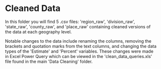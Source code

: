 # Cleaned Data
In this folder you will find 5 .csv files: 'region_raw', 'division_raw', 'state_raw', 'county_raw', and 'place_raw' containing cleaned versions of the data at each geography level.

Notable changes to the data include renaming the columns, removing the brackets and quotation marks from the text columns, and changing the data types of the 'Estimate' and 'Percent' variables.
These changes were made in Excel Power Query which can be viewed in the 'clean_data_queries.xls' file found in the main 'Data Cleaning' folder.
